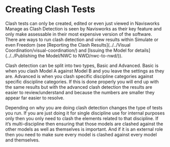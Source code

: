 # Creating Clash Tests

Clash tests can only be created, edited or even just viewed in Navisworks Manage as Clash Detection is seen by Navisworks as their key feature and only make assessable in their most expensive version of the software. There are ways to run clash detection and view results within Simulate or even Freedom (see [Reporting the Clash Results](../../Visual Coordination/visual-coordination/) and [Issuing the Model for details](../../Publishing the Model/NWC to NWD/nwc-to-nwd/)).

Clash detection can be split into two types, Basic and Advanced. Basic is when you clash Model A against Model B and you leave the settings as they are. Advanced is when you clash specific discipline categories against specific discipline categories. If this is done properly you will end up with the same results but with the advanced clash detection the results are easier to review/understand and because the numbers are smaller they appear far easier to resolve. 

Depending on why you are doing clash detection changes the type of tests you run. If you are just doing it for single discipline use for internal purposes only then you only need to clash the elements related to that discipline. If it’s multi-discipline then ensuring that those models are clashed against the other models as well as themselves is important. And if it is an external role then you need to make sure every model is clashed against every model and themselves. 
